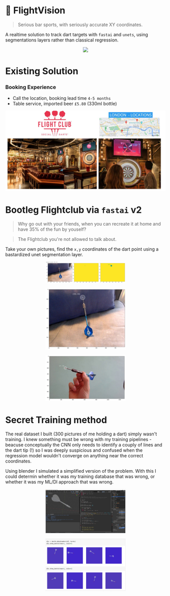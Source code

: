 # 🎯 FlightVision
> Serious bar sports, with seriously accurate XY coordinates.

A realtime solution to track dart targets with `fastai` and `unets`, using segmentations layers rather than classical regression. 

<p align="center">
  <img src="https://github.com/lukexyz/FlightVision/blob/master/media/tracker_shot_hq.gif"> 
</p>

# Existing Solution  

### Booking Experience 

* Call the location, booking lead time `4-5 months `
* Table service, imported beer `£5.80` (330ml bottle)  

<p align="center">
  <img src="https://github.com/lukexyz/FlightVision/blob/master/media/location.JPG?raw=true"> 
</p>  


# Bootleg Flightclub via `fastai` v2
> Why go out with your friends, when you can recreate it at home and have 35% of the fun by youself? 

> The Flightclub you're not allowed to talk about. 

Take your own pictures, find the `x,y` coordinates of the dart point using a bastardized unet segmentation layer.

<p align="center">
  <img src="https://github.com/lukexyz/FlightVision/blob/master/media/training_centroid_01.JPG?raw=true" width=50%>
</p>


<p align="center">
  <img src="https://github.com/lukexyz/FlightVision/blob/master/media/training_sofa_01.JPG?raw=true" width=50%>
</p>

<p align="center">
  <img src="https://github.com/lukexyz/FlightVision/blob/master/media/centroid_handhold.JPG?raw=true" width=50%>
</p>


# Secret Training method

The real dataset I built (300 pictures of me holding a dart) simply wasn't training. I knew something must be wrong with my training pipelines - beacuse conceptually the CNN only needs to identify a couply of lines and the dart tip (!) so I was deeply suspicious and confused when the regression model wouldn't converge on anything near the correct coordinates.  

Using blender I simulated a simplified version of the problem. With this I could determin whether it was my training database that was wrong, or whether it was my ML/Dl approach that was wrong. 

<p align="center">
  <img src="https://github.com/lukexyz/FlightVision/blob/master/media/blender_generation.JPG?raw=true" width=50%>
</p>

<p align="center">
  <img src="https://github.com/lukexyz/FlightVision/blob/master/media/blender_output.JPG?raw=true" width=50%>
</p>





